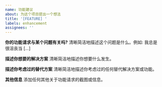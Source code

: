 ```yaml
---
name: 功能建议
about: 为这个项目提出一个想法
title: '[FEATURE] '
labels: enhancement
assignees: ''
---
```


**你的功能请求与某个问题有关吗?**
清晰简洁地描述这个问题是什么。例如: 我总是很沮丧当 [...]

**描述你想要的解决方案**
清晰简洁地描述你想要什么发生。

**描述你考虑过的替代方案**
清晰简洁地描述你考虑过的任何替代解决方案或功能。

**其他信息**
添加任何其他关于功能请求的截图或信息。
